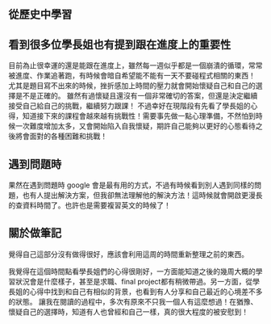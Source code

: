 ## 從歷史中學習

## 看到很多位學長姐也有提到跟在進度上的重要性

目前為止很幸運的還是能跟在進度上，雖然每一週似乎都是一個崩潰的循環，常常被進度、作業追著跑，有時候會暗自希望能不能有一天不要碰程式相關的東西！
尤其是題目寫不出來的時候，挫折感加上時間的壓力就會開始懷疑自己和自己的選擇是不是正確的。
雖然有過懷疑且還沒有一個非常確切的答案，但還是決定繼續接受自己給自己的挑戰，繼續努力跟課！
不過幸好在現階段有先看了學長姐的心得，知道接下來的課程會越來越有挑戰性！需要事先做一點心理準備，不然怕到時候一次難度增加太多，又會開始陷入自我懷疑，期許自己能夠以更好的心態看待之後將會面對的各種困難和挑戰！

## 遇到問題時

果然在遇到問題時 google 會是最有用的方式，不過有時候看到別人遇到同樣的問題，也有人提出解決方案，但我卻無法理解他的解決方法！這時候就會開啟更漫長的查資料時間了。也許也是需要複習英文的時候了！

## 關於做筆記

覺得自己這部分沒有做得很好，應該會利用這周的時間重新整理之前的東西。

我覺得在這個時間點看學長姐們的心得很剛好，一方面能知道之後的幾周大概的學習狀況會是什麼樣子，甚至是求職、final project都有稍微帶過。另一方面，從學長姐的心得中找到和自己有相似的背景，也看到有人分享和自己最近的心境差不多的狀態。
讓我在閱讀的過程中，多次有原來不只我一個人有這麼想過！在猶豫、懷疑自己的選擇時，知道有人也曾經和自己一樣，真的很大程度的被安慰到！


